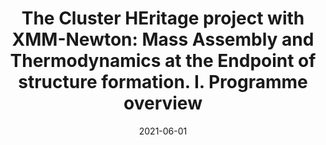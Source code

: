 ---
title: "The Cluster HEritage project with XMM-Newton: Mass Assembly and Thermodynamics at the Endpoint of structure formation. I. Programme overview"
collection: "co_papers"
permalink: https://ui.adsabs.harvard.edu/abs/2021A&A...650A.104C/abstract
date: 2021-06-01
venue: "Astronomy and Astrophysics"
citation: "CHEX-MATE Collaboration, Arnaud, M., Ettori, S., et al. (2021), Astronomy and Astrophysics, 650, A104."
---